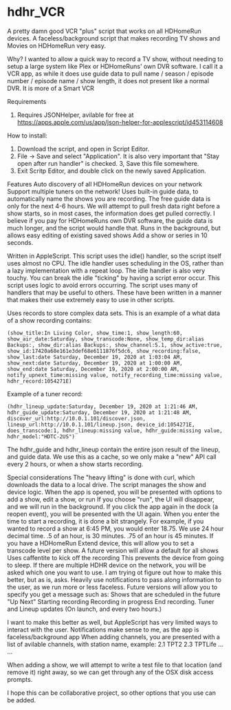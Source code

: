 # hdhr_VCR
A pretty damn good VCR "plus" script that works on all HDHomeRun devices.
A faceless/background script that makes recording TV shows and Movies on HDHomeRun very easy.

Why?
I wanted to allow a quick way to record a TV show, without needing to setup a large system like Plex or HDHomeRuns' own DVR software.
I call it a VCR app, as while it does use guide data to pull name / season / episode number / episode name / show length, it does not present like a normal DVR.  It is more of a Smart VCR

Requirements
1. Requires JSONHelper, avilable for free at https://apps.apple.com/us/app/json-helper-for-applescript/id453114608

How to install:
1. Download the script, and open in Script Editor.
2. File -> Save and select "Application".  It is also very important that "Stay open after run handler" is checked.
3, Save this file somewhere.
4. Exit Scritp Editor, and double click on the newly saved Application. 

Features
Auto discovery of all HDHomeRun devices on your network
  Support multiple tuners on the network!
Uses built-in guide data, to automatically name the shows you are recording. 
  The free guide data is only for the next 4-6 hours. We will attempt to pull fresh data right before a show starts, so in most cases, the information does get pulled correctly. I believe if you pay for HDHomeRuns own DVR software, the guide data is much longer, and the script would handle that.
Runs in the background, but allows easy editing of existing saved shows
Add a show or series in 10 seconds.



Written in AppleScript. 
  This script uses the idle() handler, so the script itself uses almost no CPU.
    The idle handler uses scheduling in the OS, rather than a lazy implementation with a repeat loop.
    The idle handler is also very touchy.  You can break the idle "ticking" by having a script error occur.  This script uses logic to avoid errors occurring.
  The script uses many of handlers that may be useful to others.  These have been written in a manner that makes their use extremely easy to use in other scripts.
  
  Uses records to store complex data sets. This is an example of a what data of a show recording contains:
```
(show_title:In Living Color, show_time:1, show_length:60, show_air_date:Saturday, show_transcode:None, show_temp_dir:alias Backups:, show_dir:alias Backups:, show_channel:5.1, show_active:true, show_id:17420a68e161e3def68e6111876f5dc6, show_recording:false, show_last:date Saturday, December 19, 2020 at 1:03:04 AM, show_next:date Saturday, December 19, 2020 at 1:00:00 AM, show_end:date Saturday, December 19, 2020 at 2:00:00 AM, notify_upnext_time:missing value, notify_recording_time:missing value, hdhr_record:1054271E)
```

Example of a tuner record:
```
(hdhr_lineup_update:Saturday, December 19, 2020 at 1:21:46 AM, hdhr_guide_update:Saturday, December 19, 2020 at 1:21:48 AM, discover_url:http://10.0.1.101/discover.json, lineup_url:http://10.0.1.101/lineup.json, device_id:1054271E, does_transcode:1, hdhr_lineup:missing value, hdhr_guide:missing value, hdhr_model:"HDTC-2US")
```
The hdhr_guide and hdhr_lineup contain the entire json result of the lineup, and guide data.  We use this as a cache, so we only make a "new" API call every 2 hours, or when a show starts recording.

Special considerations
The "heavy lifting" is done with curl, which downloads the data to a local drive.  The script manages the show and device logic.
When the app is opened, you will be presented with options to add a show, edit a show, or run
  If you choose "run", the UI will disappear, and we will run in the background. If you click the app again in the dock (a reopen event), you will be presented with the UI again.
When you enter the time to start a recording, it is done a bit strangely. For example, if you wanted to record a show at 6:45 PM, you would enter 18.75.
  We use 24 hour decimal time.  .5 of an hour, is 30 minutes.  .75 of an hour is 45 minutes.
If you have a HDHomeRun Extend device, this will allow you to set a transcode level per show.  A future version will allow a default for all shows
Uses caffentite to kick off the recording
  This prevents the device from going to sleep.
If there are multiple HDHR device on the network, you will be asked which one you want to use.
  I am trying ot figure out how to make this better, but as is, asks.
Heavily use notifications to pass along information to the user, as we run more or less faceless.  Future versions will allow you to specify you get a message such as:
  Shows that are scheduled in the future "Up Next"
  Starting recording
  Recording in progress
  End recording.
  Tuner and Lineup updates (On launch, and every two hours.)
  
  I want to make this better as well, but AppleScript has very limited ways to interact with the user.  Notifications make sense to me, as the app is faceless/background app
When adding channels, you are presented with a list of avilable channels, with station name, example:
  2.1 TPT2
  2.3 TPTLife
  ...
  ...
  
When adding a show, we will attempt to write a test file to that location (and remove it) right away, so we can get through any of the OSX disk access prompts.

I hope this can be collaborative project, so other options that you use can be added.


